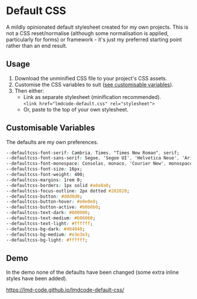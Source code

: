 # Default CSS

A mildly opinionated default stylesheet created for my own projects. This is not a CSS reset/normalise (although some normalisation is applied, particularly for forms) or framework - it's just my preferred starting point rather than an end result.

## Usage

1. Download the unminified CSS file to your project's CSS assets.
2. Customise the CSS variables to suit ([see customisable variables](#customisable-variables)).
3. Then either:
    - Link as separate stylesheet (minification recommended).\
    `<link href="lmdcode-default.css" rel="stylesheet">`
    - Or, paste to the top of your own stylesheet.

## Customisable Variables

The defaults are my own preferences.

```css
--defaultcss-font-serif: Cambria, Times, "Times New Roman", serif;
--defaultcss-font-sans-serif: Segoe, 'Segoe UI', 'Helvetica Neue', 'Arial Nova', Helvetica, Arial, sans-serif; 
--defaultcss-font-monospace: Consolas, monaco, 'Courier New', monospace;
--defaultcss-font-size: 16px;
--defaultcss-font-weight: 400;
--defaultcss-margins: 1rem 0;
--defaultcss-borders: 1px solid #a0a0a0;
--defaultcss-focus-outline: 2px dotted #202020;
--defaultcss-button: #d0d0d0;
--defaultcss-button-hover: #e0e0e0;
--defaultcss-button-active: #b0b0b0;
--defaultcss-text-dark: #000000;
--defaultcss-text-medium: #606060;
--defaultcss-text-light: #ffffff;
--defaultcss-bg-dark: #404040;
--defaultcss-bg-medium: #e3e3e3;
--defaultcss-bg-light: #ffffff;
```

## Demo

In the demo none of the defaults have been changed (some extra inline styles have been added).

<https://lmd-code.github.io/lmdcode-default-css/>
